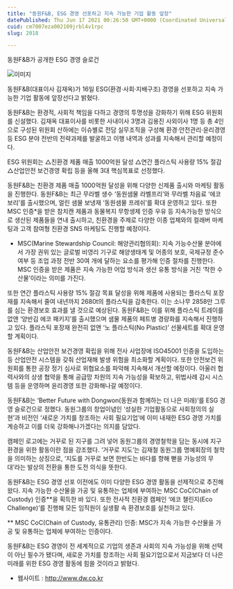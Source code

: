 ```yaml
---
title: "동원F&B, ESG 경영 선포하고 지속 가능한 기업 활동 앞장"
datePublished: Thu Jun 17 2021 00:26:50 GMT+0000 (Coordinated Universal Time)
cuid: cm7007eza002109jrbl4v1rpc
slug: 2018

---
```



동원F&B가 공개한 ESG 경영 슬로건

![이미지](https://cdn.hashnode.com/res/hashnode/image/upload/v1739249430722/63593d88-054f-4fa1-bf15-f7a3ddf9ad05.jpeg)

동원F&B(대표이사 김재옥)가 16일 ESG(환경·사회·지배구조) 경영을 선포하고 지속 가능한 기업 활동에 앞장선다고 밝혔다.

동원F&B는 환경적, 사회적 책임을 다하고 경영의 투명성을 강화하기 위해 ESG 위원회를 신설했다. 김재옥 대표이사를 비롯한 사내이사 3명과 김용진 사외이사 1명 등 총 4인으로 구성된 위원회 산하에는 이슈별로 전담 실무조직을 구성해 환경·안전관리·윤리경영 등 ESG 분야 전반의 전략과제를 발굴하고 이행 내역과 성과를 지속해서 관리할 예정이다.

ESG 위원회는 △친환경 제품 매출 1000억원 달성 △연간 플라스틱 사용량 15% 절감 △산업안전 보건경영 확립 등을 올해 3대 핵심목표로 선정했다.

동원F&B는 친환경 제품 매출 1000억원 달성을 위해 다양한 신제품 출시와 마케팅 활동을 진행한다. 동원F&B는 최근 무라벨 생수 ‘동원샘물 라벨프리’와 무라벨 차음료 ‘에코보리’를 출시했으며, 얼린 샘물 보냉재 ‘동원샘물 프레쉬’를 확대 운영하고 있다. 또한 MSC 인증*을 받은 참치캔 제품과 동물복지 무항생제 인증 우유 등 지속가능한 방식으로 생산된 제품들을 연내 출시하고, 친환경을 주제로 다양한 이종 업체와의 컬래버 마케팅과 고객 참여형 친환경 SNS 마케팅도 진행할 예정이다.

* MSC(Marine Stewardship Council: 해양관리협의회): 지속 가능수산물 분야에서 가장 권위 있는 글로벌 비영리 기구로 해양생태계 및 어종의 보호, 국제규정 준수 여부 등 조업 과정 전반 30여 개에 달하는 요소를 평가해 인증 절차를 진행한다. MSC 인증을 받은 제품은 지속 가능한 어업 방식과 생산 유통 방식을 거친 ‘착한 수산물’이라는 의미를 가진다.

또한 연간 플라스틱 사용량 15% 절감 목표 달성을 위해 제품에 사용되는 플라스틱 포장재를 지속해서 줄여 내년까지 2680t의 플라스틱을 감축한다. 이는 소나무 2858만 그루를 심는 환경보호 효과를 낼 것으로 예상된다. 동원F&B는 이를 위해 플라스틱 트레이를 없앤 ‘양반김 에코 패키지’를 출시했으며 샘물 제품의 페트병 경량화를 지속해서 진행하고 있다. 플라스틱 포장재 완전히 없앤 ‘노 플라스틱(No Plastic)’ 선물세트를 확대 운영할 계획이다.

동원F&B는 산업안전 보건경영 확립을 위해 전사 사업장에 ISO45001 인증을 도입하는 등 산업안전 시스템을 갖춰 산업재해 발생 위험을 최소화할 계획이다. 또한 안전보건 위원회를 통한 공장 정기 심사로 위협요소를 파악해 지속해서 개선할 예정이다. 아울러 협력사와의 상생 협약을 통해 공급망 차원의 지속 가능성을 확보하고, 위법사례 감시 시스템 등을 운영하며 윤리경영 또한 강화해나갈 예정이다.

동원F&B는 ‘Better Future with Dongwon(동원과 함께하는 더 나은 미래)’를 ESG 경영 슬로건으로 정했다. 동원그룹의 창업이념인 ‘성실한 기업활동으로 사회정의의 실현’과 비전인 ‘새로운 가치를 창조하는 사회 필요기업’에 이미 내재한 ESG 경영 가치를 계승하고 이를 더욱 강화해나가겠다는 의지를 담았다.

캠페인 로고에는 거꾸로 된 지구를 그려 넣어 동원그룹의 경영철학을 담는 동시에 지구 환경을 위한 활동이란 점을 강조했다. ‘거꾸로 지도’는 김재철 동원그룹 명예회장의 철학을 의미하는 상징으로, ‘지도를 거꾸로 보면 한반도는 바다를 향해 뻗을 가능성의 무대’라는 발상의 전환을 통한 도전 의식을 뜻한다.

동원F&B는 ESG 경영 선포 이전에도 이미 다양한 ESG 경영 활동을 선제적으로 추진해왔다. 지속 가능한 수산물을 가공 및 유통하는 업체에 부여하는 MSC CoC(Chain of Custody) 인증**을 획득한 바 있다. 또한 전사적 친환경 캠페인 ‘에코 챌린지(Eco Challenge)’를 진행해 모든 임직원이 실생활 속 환경보호를 실천하고 있다.

** MSC CoC(Chain of Custody, 유통관리) 인증: MSC가 지속 가능한 수산물을 가공 및 유통하는 업체에 부여하는 인증이다.

동원F&B는 ESG 경영이 전 세계적으로 기업의 생존과 사회의 지속 가능성을 위해 선택이 아닌 필수가 됐다며, 새로운 가치를 창조하는 사회 필요기업으로서 지금보다 더 나은 미래를 위한 ESG 경영 활동에 힘쓸 것이라고 밝혔다.

- 웹사이트 : http://www.dw.co.kr